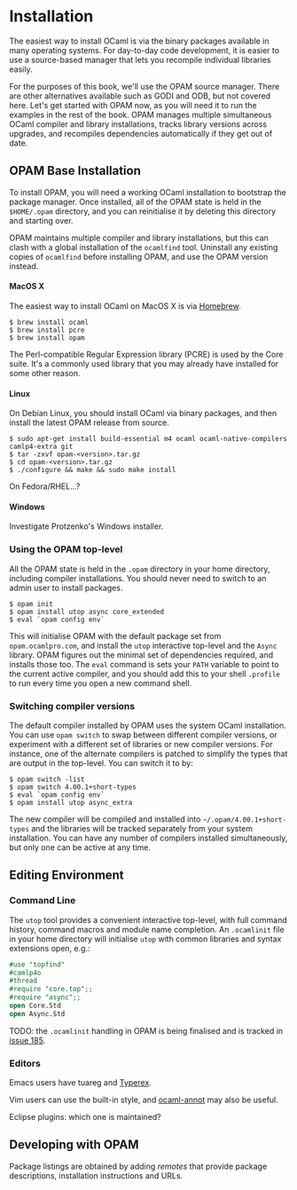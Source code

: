 # Installation

The easiest way to install OCaml is via the binary packages available in
many operating systems.  For day-to-day code development, it is easier to
use a source-based manager that lets you recompile individual libraries
easily.

For the purposes of this book, we'll use the OPAM source manager.  There are
other alternatives available such as GODI and ODB, but not covered here.  Let's
get started with OPAM now, as you will need it to run the examples in the rest
of the book.  OPAM manages multiple simultaneous OCaml compiler and library
installations, tracks library versions across upgrades, and recompiles
dependencies automatically if they get out of date.

## OPAM Base Installation

To install OPAM, you will need a working OCaml installation to bootstrap the
package manager.  Once installed, all of the OPAM state is held in the
`$HOME/.opam` directory, and you can reinitialise it by deleting this directory
and starting over.

<important>
<title>OCamlfind and OPAM</title>

OPAM maintains multiple compiler and library installations, but this can clash
with a global installation of the `ocamlfind` tool.  Uninstall any existing
copies of `ocamlfind` before installing OPAM, and use the OPAM version instead.

</important>

#### MacOS X

The easiest way to install OCaml on MacOS X is via [Homebrew](http://github.com/mxcl/homebrew).

```
$ brew install ocaml
$ brew install pcre
$ brew install opam
```

The Perl-compatible Regular Expression library (PCRE) is used by the Core
suite.  It's a commonly used library that you may already have installed for
some other reason.

#### Linux

On Debian Linux, you should install OCaml via binary packages, and then install
the latest OPAM release from source.

```
$ sudo apt-get install build-essential m4 ocaml ocaml-native-compilers camlp4-extra git
$ tar -zxvf opam-<version>.tar.gz
$ cd opam-<version>.tar.gz
$ ./configure && make && sudo make install
```

On Fedora/RHEL...?

#### Windows

Investigate Protzenko's Windows installer.

### Using the OPAM top-level

All the OPAM state is held in the `.opam` directory in your home directory,
including compiler installations. You should never need to switch to an admin
user to install packages. 

```
$ opam init
$ opam install utop async core_extended
$ eval `opam config env`
```

This will initialise OPAM with the default package set from
`opam.ocamlpro.com`, and install the `utop` interactive top-level and the
`Async` library.  OPAM figures out the minimal set of dependencies required,
and installs those too.  The `eval` command is sets your `PATH` variable to
point to the current active compiler, and you should add this to your shell
`.profile` to run every time you open a new command shell.

### Switching compiler versions

The default compiler installed by OPAM uses the system OCaml installation. You
can use `opam switch` to swap between different compiler versions, or experiment
with a different set of libraries or new compiler versions. For instance, one
of the alternate compilers is patched to simplify the types that are output
in the top-level. You can switch it to by:

```
$ opam switch -list
$ opam switch 4.00.1+short-types
$ eval `opam config env`
$ opam install utop async_extra
```

The new compiler will be compiled and installed into
`~/.opam/4.00.1+short-types` and the libraries will be tracked separately from
your system installation.  You can have any number of compilers installed
simultaneously, but only one can be active at any time.

## Editing Environment

### Command Line

The `utop` tool provides a convenient interactive top-level, with full command
history, command macros and module name completion.  An `.ocamlinit` file in
your home directory will initialise `utop` with common libraries and syntax
extensions open, e.g.:

```ocaml
#use "topfind"
#camlp4o
#thread
#require "core.top";;
#require "async";;
open Core.Std
open Async.Std
```

TODO: the `.ocamlinit` handling in OPAM is being finalised and is tracked in [issue 185](https://github.com/OCamlPro/opam/issues/185).

### Editors

Emacs users have tuareg and [Typerex](http://www.typerex.org/).

Vim users can use the built-in style, and [ocaml-annot](http://github.com/avsm/ocaml-annot) may also be useful.

Eclipse plugins: which one is maintained?

## Developing with OPAM

Package listings are obtained by adding *remotes* that provide package
descriptions, installation instructions and URLs.
